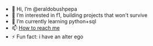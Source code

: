 - 👋 Hi, I’m @eraldobushpepa
- 👀 I’m interested in f1, building projects that won't survive
- 🌱 I’m currently learning python+sql
- 📫  [How to reach me](https://www.linkedin.com/in/eraldo-bushpepa/)
- ⚡ Fun fact: i have an alter ego

<!---
eraldobushpepa/eraldobushpepa is a ✨ special ✨ repository because its `README.md` (this file) appears on your GitHub profile.
You can click the Preview link to take a look at your changes.
--->
